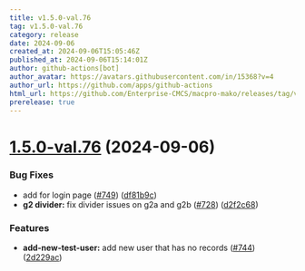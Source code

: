 ```yaml
---
title: v1.5.0-val.76
tag: v1.5.0-val.76
category: release
date: 2024-09-06
created_at: 2024-09-06T15:05:46Z
published_at: 2024-09-06T15:14:01Z
author: github-actions[bot]
author_avatar: https://avatars.githubusercontent.com/in/15368?v=4
author_url: https://github.com/apps/github-actions
html_url: https://github.com/Enterprise-CMCS/macpro-mako/releases/tag/v1.5.0-val.76
prerelease: true
---
```


# [1.5.0-val.76](https://github.com/Enterprise-CMCS/macpro-mako/compare/v1.5.0-val.75...v1.5.0-val.76) (2024-09-06)


### Bug Fixes

* add  for login page ([#749](https://github.com/Enterprise-CMCS/macpro-mako/issues/749)) ([df81b9c](https://github.com/Enterprise-CMCS/macpro-mako/commit/df81b9c8a76cfabb00716bfe87b082d32819d6de))
* **g2 divider:** fix divider issues on g2a and g2b ([#728](https://github.com/Enterprise-CMCS/macpro-mako/issues/728)) ([d2f2c68](https://github.com/Enterprise-CMCS/macpro-mako/commit/d2f2c68a90b5928197cd08cf1062f48dc879a03a))


### Features

* **add-new-test-user:** add new user that has no records ([#744](https://github.com/Enterprise-CMCS/macpro-mako/issues/744)) ([2d229ac](https://github.com/Enterprise-CMCS/macpro-mako/commit/2d229acd5d2cab60c98f9db4142c95a50f0ee714))




